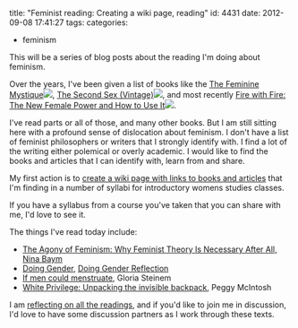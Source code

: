 title: "Feminist reading: Creating a wiki page, reading"
id: 4431
date: 2012-09-08 17:41:27
tags: 
categories: 
- feminism

This will be a series of blog posts about the reading I'm doing about feminism. 

Over the years, I've been given a list of books like the [The Feminine Mystique](http://www.amazon.com/gp/product/0393322572/ref=as_li_ss_tl?ie=UTF8&camp=1789&creative=390957&creativeASIN=0393322572&linkCode=as2&tag=tendthegard-20)![](http://www.assoc-amazon.com/e/ir?t=tendthegard-20&l=as2&o=1&a=0393322572), [The Second Sex (Vintage)](http://www.amazon.com/gp/product/030727778X/ref=as_li_ss_tl?ie=UTF8&camp=1789&creative=390957&creativeASIN=030727778X&linkCode=as2&tag=tendthegard-20)![](http://www.assoc-amazon.com/e/ir?t=tendthegard-20&l=as2&o=1&a=030727778X), and most recently [Fire with Fire: The New Female Power and How to Use It](http://www.amazon.com/gp/product/0449909514/ref=as_li_ss_tl?ie=UTF8&camp=1789&creative=390957&creativeASIN=0449909514&linkCode=as2&tag=tendthegard-20)![](http://www.assoc-amazon.com/e/ir?t=tendthegard-20&l=as2&o=1&a=0449909514). 

I've read parts or all of those, and many other books. But I am still sitting here with a profound sense of dislocation about feminism. I don't have a list of feminist philosophers or writers that I strongly identify with. I find a lot of the writing either polemical or overly academic. I would like to find the books and articles that I can identify with, learn from and share.

My first action is to [create a wiki page with links to books and articles](http://selenamarie.fed.wiki.org/view/welcome-visitors/view/feminist-reading-list) that I'm finding in a number of syllabi for introductory womens studies classes. 

If you have a syllabus from a course you've taken that you can share with me, I'd love to see it.

The things I've read today include: 

*   [The Agony of Feminism: Why Feminist Theory Is Necessary After All, Nina Baym](http://www.english.illinois.edu/-people-/emeritus/baym/essays/feminism.htm)
*   [Doing Gender](http://www.soc.washington.edu/users/brines/doinggender.pdf), [Doing Gender Reflection](http://selenamarie.fed.wiki.org/view/welcome-visitors/view/feminist-reading-list/view/doing-gender-reflection)
*   [If men could menstruate](http://www.haverford.edu/psych/ddavis/p109g/steinem.menstruate.html), Gloria Steinem
*   [White Privilege: Unpacking the invisible backpack](http://www.amptoons.com/blog/files/mcintosh.html), Peggy McIntosh

I am [reflecting on all the readings](http://selenamarie.fed.wiki.org/view/welcome-visitors/view/feminist-reading-list/view/feminist-reading-reflections), and if you'd like to join me in discussion, I'd love to have some discussion partners as I work through these texts.
